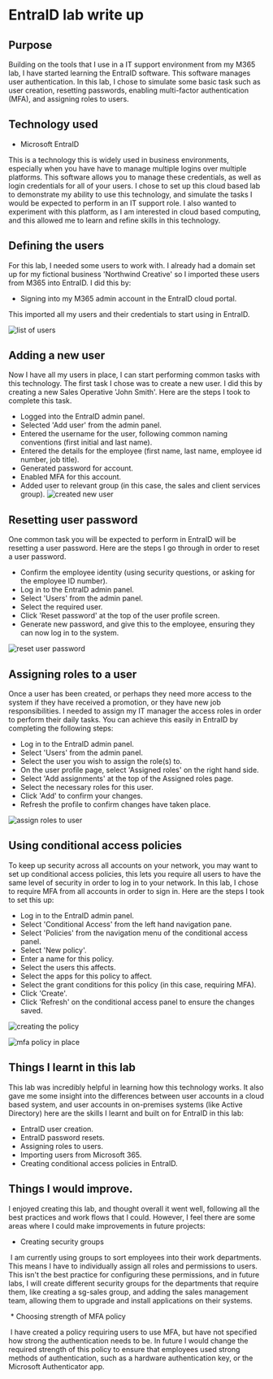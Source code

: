 # EntraID lab write up

## Purpose

Building on the tools that I use in a IT support environment from my M365 lab, I have started learning the EntraID software. This software manages user authentication. In this lab, I chose to simulate some basic task such as user creation, resetting passwords, enabling multi-factor authentication (MFA), and assigning roles to users.

## Technology used

* Microsoft EntraID

This is a technology this is widely used in business environments, especially when you have have to manage multiple logins over multiple platforms. This software allows you to manage these credentials, as well as login credentials for all of your users. I chose to set up this cloud based lab to demonstrate my ability to use this technology, and simulate the tasks I would be expected to perform in an IT support role. I also wanted to experiment with this platform, as I am interested in cloud based computing, and this allowed me to learn and refine skills in this technology.

## Defining the users

For this lab, I needed some users to work with. I already had a domain set up for my fictional business 'Northwind Creative' so I imported these users from M365 into EntraID. I did this by:

* Signing into my M365 admin account in the EntraID cloud portal.

This imported all my users and their credentials to start using in EntraID.

![list of users](screenshots/list-users.png)

## Adding a new user

Now I have all my users in place, I can start performing common tasks with this technology. The first task I chose was to create a new user. I did this by creating a new Sales Operative 'John Smith'. Here are the steps I took to complete this task.

* Logged into the EntraID admin panel.
* Selected 'Add user' from the admin panel.
* Entered the username for the user, following common naming conventions (first initial and last name).
* Entered the details for the employee (first name, last name, employee id number, job title).
* Generated password for account.
* Enabled MFA for this account.
* Added user to relevant group (in this case, the sales and client services group).
![created new user](screenshots/create-new-user.png)

## Resetting user password

One common task you will be expected to perform in EntraID will be resetting a user password. Here are the steps I go through in order to reset a user password.

* Confirm the employee identity (using security questions, or asking for the employee ID number).
* Log in to the EntraID admin panel.
* Select 'Users' from the admin panel.
* Select the required user.
* Click 'Reset password' at the top of the user profile screen.
* Generate new password, and give this to the employee, ensuring they can now log in to the system.

![reset user password](screenshots/reset-user-password.png)

## Assigning roles to a user

Once a user has been created, or perhaps they need more access to the system if they have received a promotion, or they have new job responsibilities. I needed to assign my IT manager the access roles in order to perform their daily tasks. You can achieve this easily in EntraID by completing the following steps:

* Log in to the EntraID admin panel.
* Select 'Users' from the admin panel.
* Select the user you wish to assign the role(s) to.
* On the user profile page, select 'Assigned roles' on the right hand side.
* Select 'Add assignments' at the top of the Assigned roles page.
* Select the necessary roles for this user.
* Click 'Add' to confirm your changes.
* Refresh the profile to confirm changes have taken place.

![assign roles to user](screenshots/assign-user-roles.png)

## Using conditional access policies

To keep up security across all accounts on your network, you may want to set up conditional access policies, this lets you require all users to have the same level of security in order to log in to your network. In this lab, I chose to require MFA from all accounts in order to sign in. Here are the steps I took to set this up:

* Log in to the EntraID admin panel.
* Select 'Conditional Access' from the left hand navigation pane.
* Select 'Policies' from the navigation menu of the conditional access panel.
* Select 'New policy'.
* Enter a name for this policy.
* Select the users this affects.
* Select the apps for this policy to affect.
* Select the grant conditions for this policy (in this case, requiring MFA).
* Click 'Create'.
* Click 'Refresh' on the conditional access panel to ensure the changes saved.

![creating the policy](screenshots/create-mfa-policy.png)

![mfa policy in place](screenshots/mfa-policy.png)

## Things I learnt in this lab

This lab was incredibly helpful in learning how this technology works. It also gave me some insight into the differences between user accounts in a cloud based system, and user accounts in on-premises systems (like Active Directory) here are the skills I learnt and built on for EntraID in this lab:

* EntraID user creation.
* EntraID password resets.
* Assigning roles to users.
* Importing users from Microsoft 365.
* Creating conditional access policies in EntraID.

## Things I would improve.

I enjoyed creating this lab, and thought overall it went well, following all the best practices and work flows that I could. However, I feel there are some areas where I could make improvements in future projects:

* Creating security groups

 I am currently using groups to sort employees into their work departments. This means I have to individually assign all roles and permissions to users. This isn't the best practice for configuring these permissions, and in future labs, I will create different security groups for the departments that require them, like creating a sg-sales group, and adding the sales management team, allowing them to upgrade and install applications on their systems.

 * Choosing strength of MFA policy

 I have created a policy requiring users to use MFA, but have not specified how strong the authentication needs to be. In future I would change the required strength of this policy to ensure that employees used strong methods of authentication, such as a hardware authentication key, or the Microsoft Authenticator app.

